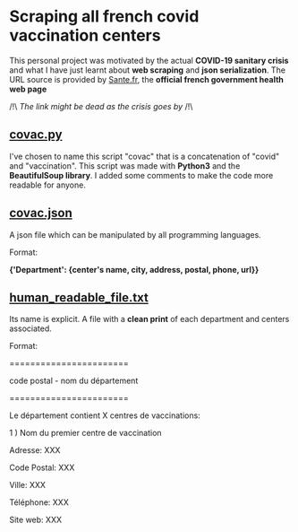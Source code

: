 # Scraping all french covid vaccination centers

This personal project was motivated by the actual **COVID-19 sanitary crisis** and what I have just learnt about **web scraping** and **json serialization**.
The URL source is provided by [Sante.fr](https://www.sante.fr/cf/centres-vaccination-covid.html), the **official french government health web page**

/!\ *The link might be dead as the crisis goes by* /!\
## [covac.py](https://github.com/Zararthustra/Web_scraping_basics/blob/main/covac.py)
I've chosen to name this script "covac" that is a concatenation of "covid" and "vaccination".
This script was made with **Python3** and the **BeautifulSoup library**.
I added some comments to make the code more readable for anyone.

## [covac.json](https://github.com/Zararthustra/Web_scraping_basics/blob/main/covac.json)
A json file which can be manipulated by all programming languages.

Format:

**{'Department': {center's name, city, address, postal, phone, url}}**

## [human_readable_file.txt](https://github.com/Zararthustra/Web_scraping_basics/blob/main/human_readable_file.txt)
Its name is explicit. A file with a **clean print** of each department and centers associated.

Format:

=======================

 code postal - nom du département 
 
=======================


  Le département contient X centres de vaccinations:

 1 )	Nom du premier centre de vaccination

Adresse:	XXX

Code Postal:	XXX

Ville:		XXX

Téléphone:	XXX

Site web:	XXX
